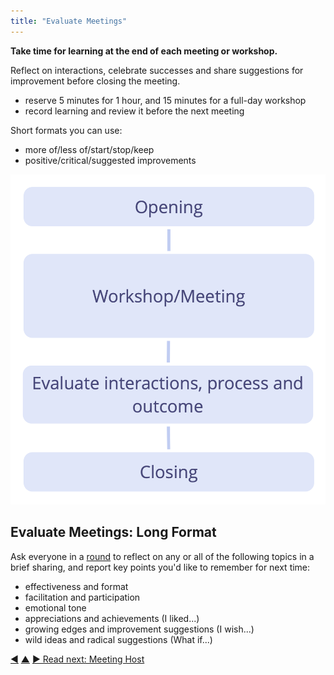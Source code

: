 ```yaml
---
title: "Evaluate Meetings"
---
```



**Take time for learning at the end of each meeting or workshop.**

Reflect on interactions, celebrate successes and share suggestions for improvement before closing the meeting.

-   reserve 5 minutes for 1 hour, and 15 minutes for a full-day workshop
-   record learning and review it before the next meeting

Short formats you can use:

-   more of/less of/start/stop/keep
-   positive/critical/suggested improvements

![Evaluate meetings right before closing the meeting](img/meetings/evaluate-interactions.png)

## Evaluate Meetings: Long Format

Ask everyone in a [round](round.html) to reflect on any or all of the following topics in a brief sharing, and report key points you'd like to remember for next time:

-   effectiveness and format
-   facilitation and participation
-   emotional tone
-   appreciations and achievements (I liked...)
-   growing edges and improvement suggestions (I wish...)
-   wild ideas and radical suggestions (What if...)


<div class="bottom-nav">
<a href="check-in.html" title="Back to: Check In">◀</a> <a href="meeting-practices.html" title="Up: Meeting Practices">▲</a> <a href="meeting-host.html" title="">▶ Read next: Meeting Host</a>
</div>
